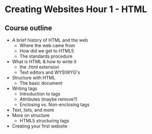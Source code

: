 Creating Websites Hour 1 - HTML
===============================

## Course outline

- A brief history of HTML and the web
	- Where the web came from
	- How did we get to HTML5
	- The standards procedure
- What is HTML & how to write it
	- the .html extension
	- Text editors and WYSIWYG's
- Structure with HTML
	- The basic document
- Writing tags
	- Introduction to tags
	- Attributes (maybe remove?)
	- Enclosing vs. Non-enclosing tags
- Text, lists, and more
- More on structure
	- HTML5 structuring tags
- Creating your first website
